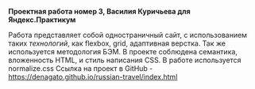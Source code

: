 **Проектная работа номер 3, Василия Куричьева для Яндекс.Практикум**
 
Работа представляет собой одностраничный сайт, с использованием таких *технологий*, как flexbox, grid, адаптивная верстка. Так же используется методология БЭМ. В проекте соблюдена семантика, вложенность HTML, и стиль написания CSS. В работе используется normalize.css 
Ссылка на проект в GitHub - https://denagato.github.io/russian-travel/index.html
